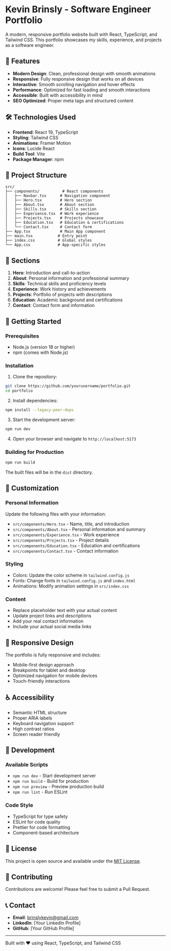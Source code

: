 # Kevin Brinsly - Software Engineer Portfolio

A modern, responsive portfolio website built with React, TypeScript, and Tailwind CSS. This portfolio showcases my skills, experience, and projects as a software engineer.

## 🚀 Features

- **Modern Design**: Clean, professional design with smooth animations
- **Responsive**: Fully responsive design that works on all devices
- **Interactive**: Smooth scrolling navigation and hover effects
- **Performance**: Optimized for fast loading and smooth interactions
- **Accessible**: Built with accessibility in mind
- **SEO Optimized**: Proper meta tags and structured content

## 🛠️ Technologies Used

- **Frontend**: React 19, TypeScript
- **Styling**: Tailwind CSS
- **Animations**: Framer Motion
- **Icons**: Lucide React
- **Build Tool**: Vite
- **Package Manager**: npm

## 📁 Project Structure

```
src/
├── components/          # React components
│   ├── Navbar.tsx      # Navigation component
│   ├── Hero.tsx        # Hero section
│   ├── About.tsx       # About section
│   ├── Skills.tsx      # Skills section
│   ├── Experience.tsx  # Work experience
│   ├── Projects.tsx    # Projects showcase
│   ├── Education.tsx   # Education & certifications
│   └── Contact.tsx     # Contact form
├── App.tsx             # Main App component
├── main.tsx           # Entry point
├── index.css          # Global styles
└── App.css            # App-specific styles
```

## 🎨 Sections

1. **Hero**: Introduction and call-to-action
2. **About**: Personal information and professional summary
3. **Skills**: Technical skills and proficiency levels
4. **Experience**: Work history and achievements
5. **Projects**: Portfolio of projects with descriptions
6. **Education**: Academic background and certifications
7. **Contact**: Contact form and information

## 🚀 Getting Started

### Prerequisites

- Node.js (version 18 or higher)
- npm (comes with Node.js)

### Installation

1. Clone the repository:
```bash
git clone https://github.com/yourusername/portfolio.git
cd portfolio
```

2. Install dependencies:
```bash
npm install --legacy-peer-deps
```

3. Start the development server:
```bash
npm run dev
```

4. Open your browser and navigate to `http://localhost:5173`

### Building for Production

```bash
npm run build
```

The built files will be in the `dist` directory.

## 🎯 Customization

### Personal Information

Update the following files with your information:

- `src/components/Hero.tsx` - Name, title, and introduction
- `src/components/About.tsx` - Personal information and summary
- `src/components/Experience.tsx` - Work experience
- `src/components/Projects.tsx` - Project details
- `src/components/Education.tsx` - Education and certifications
- `src/components/Contact.tsx` - Contact information

### Styling

- Colors: Update the color scheme in `tailwind.config.js`
- Fonts: Change fonts in `tailwind.config.js` and `index.html`
- Animations: Modify animation settings in `src/index.css`

### Content

- Replace placeholder text with your actual content
- Update project links and descriptions
- Add your real contact information
- Include your actual social media links

## 📱 Responsive Design

The portfolio is fully responsive and includes:

- Mobile-first design approach
- Breakpoints for tablet and desktop
- Optimized navigation for mobile devices
- Touch-friendly interactions

## ♿ Accessibility

- Semantic HTML structure
- Proper ARIA labels
- Keyboard navigation support
- High contrast ratios
- Screen reader friendly

## 🔧 Development

### Available Scripts

- `npm run dev` - Start development server
- `npm run build` - Build for production
- `npm run preview` - Preview production build
- `npm run lint` - Run ESLint

### Code Style

- TypeScript for type safety
- ESLint for code quality
- Prettier for code formatting
- Component-based architecture

## 📄 License

This project is open source and available under the [MIT License](LICENSE).

## 🤝 Contributing

Contributions are welcome! Please feel free to submit a Pull Request.

## 📞 Contact

- **Email**: brinslykevin@gmail.com
- **LinkedIn**: [Your LinkedIn Profile]
- **GitHub**: [Your GitHub Profile]

---

Built with ❤️ using React, TypeScript, and Tailwind CSS
